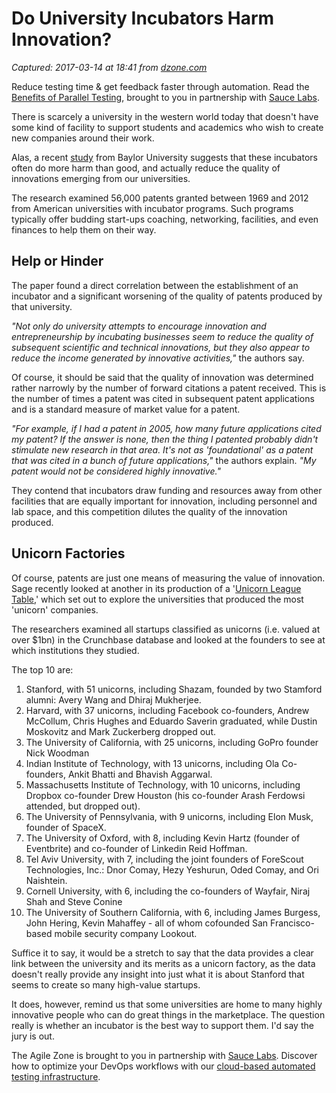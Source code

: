 # Do University Incubators Harm Innovation?

_Captured: 2017-03-14 at 18:41 from [dzone.com](https://dzone.com/articles/do-university-incubators-harm-innovation?edition=283881&utm_source=Daily%20Digest&utm_medium=email&utm_campaign=dd%202017-03-14)_

Reduce testing time & get feedback faster through automation. Read the [Benefits of Parallel Testing](https://dzone.com/go?i=124039&u=http%3A%2F%2Finfo.saucelabs.com%2Fpaper-benefits-of-parallel-testing.html%3Futm_campaign%3Dparalleltestingwp%26utm_medium%3Dtextlink%26utm_source%3Ddzone-agile), brought to you in partnership with [Sauce Labs](https://dzone.com/go?i=124039&u=http%3A%2F%2Finfo.saucelabs.com%2Fpaper-benefits-of-parallel-testing.html%3Futm_campaign%3Dparalleltestingwp%26utm_medium%3Dtextlink%26utm_source%3Ddzone-agile).

There is scarcely a university in the western world today that doesn't have some kind of facility to support students and academics who wish to create new companies around their work.

Alas, a recent [study](https://papers.ssrn.com/sol3/papers.cfm?abstract_id=2881108) from Baylor University suggests that these incubators often do more harm than good, and actually reduce the quality of innovations emerging from our universities.

The research examined 56,000 patents granted between 1969 and 2012 from American universities with incubator programs. Such programs typically offer budding start-ups coaching, networking, facilities, and even finances to help them on their way.

## Help or Hinder

The paper found a direct correlation between the establishment of an incubator and a significant worsening of the quality of patents produced by that university.

_"Not only do university attempts to encourage innovation and entrepreneurship by incubating businesses seem to reduce the quality of subsequent scientific and technical innovations, but they also appear to reduce the income generated by innovative activities,"_ the authors say.

Of course, it should be said that the quality of innovation was determined rather narrowly by the number of forward citations a patent received. This is the number of times a patent was cited in subsequent patent applications and is a standard measure of market value for a patent.

_"For example, if I had a patent in 2005, how many future applications cited my patent? If the answer is none, then the thing I patented probably didn't stimulate new research in that area. It's not as 'foundational' as a patent that was cited in a bunch of future applications,"_ the authors explain. _"My patent would not be considered highly innovative."_

They contend that incubators draw funding and resources away from other facilities that are equally important for innovation, including personnel and lab space, and this competition dilutes the quality of the innovation produced.

## Unicorn Factories

Of course, patents are just one means of measuring the value of innovation. Sage recently looked at another in its production of a '[Unicorn League Table](http://www.sage.co.uk/c/v/unicorn-league/),' which set out to explore the universities that produced the most 'unicorn' companies.

The researchers examined all startups classified as unicorns (i.e. valued at over $1bn) in the Crunchbase database and looked at the founders to see at which institutions they studied.

The top 10 are:

  1. Stanford, with 51 unicorns, including Shazam, founded by two Stamford alumni: Avery Wang and Dhiraj Mukherjee.
  2. Harvard, with 37 unicorns, including Facebook co-founders, Andrew McCollum, Chris Hughes and Eduardo Saverin graduated, while Dustin Moskovitz and Mark Zuckerberg dropped out.
  3. The University of California, with 25 unicorns, including GoPro founder Nick Woodman
  4. Indian Institute of Technology, with 13 unicorns, including Ola Co-founders, Ankit Bhatti and Bhavish Aggarwal.
  5. Massachusetts Institute of Technology, with 10 unicorns, including Dropbox co-founder Drew Houston (his co-founder Arash Ferdowsi attended, but dropped out).
  6. The University of Pennsylvania, with 9 unicorns, including Elon Musk, founder of SpaceX.
  7. The University of Oxford, with 8, including Kevin Hartz (founder of Eventbrite) and co-founder of Linkedin Reid Hoffman.
  8. Tel Aviv University, with 7, including the joint founders of ForeScout Technologies, Inc.: Dnor Comay, Hezy Yeshurun, Oded Comay, and Ori Naishtein.
  9. Cornell University, with 6, including the co-founders of Wayfair, Niraj Shah and Steve Conine
  10. The University of Southern California, with 6, including James Burgess, John Hering, Kevin Mahaffey - all of whom cofounded San Francisco-based mobile security company Lookout.

Suffice it to say, it would be a stretch to say that the data provides a clear link between the university and its merits as a unicorn factory, as the data doesn't really provide any insight into just what it is about Stanford that seems to create so many high-value startups.

It does, however, remind us that some universities are home to many highly innovative people who can do great things in the marketplace. The question really is whether an incubator is the best way to support them. I'd say the jury is out.

The Agile Zone is brought to you in partnership with [Sauce Labs](https://dzone.com/go?i=121022&u=http%3A%2F%2Finfo.saucelabs.com%2FHow-to-Get-the-Most-out-of-CICD-Workflow.html%3Futm_campaign%3Ddevops%2Bwp%26utm_medium%3Dtextlink%26utm_source%3Ddzone-agile). Discover how to optimize your DevOps workflows with our [cloud-based automated testing infrastructure](https://dzone.com/go?i=121022&u=http%3A%2F%2Finfo.saucelabs.com%2FHow-to-Get-the-Most-out-of-CICD-Workflow.html%3Futm_campaign%3Ddevops%2Bwp%26utm_medium%3Dtextlink%26utm_source%3Ddzone-agile).
